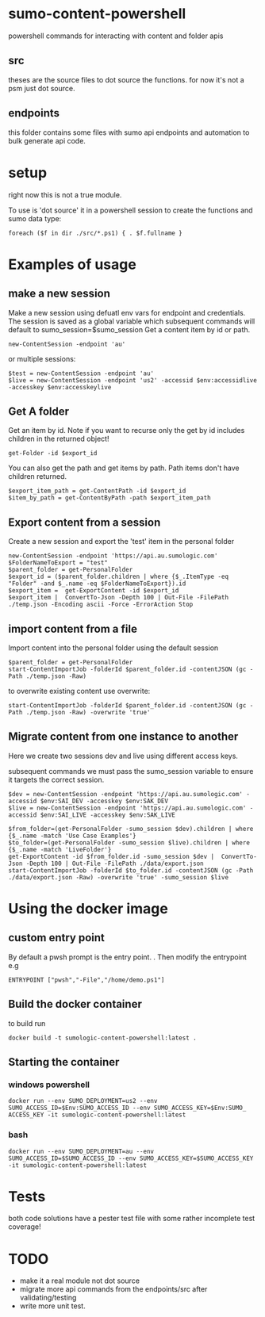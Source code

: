 # sumo-content-powershell
powershell commands for interacting with content and folder apis

## src
theses are the source files to dot source the functions.
for now it's not a psm just dot source.

## endpoints
this folder contains some files with sumo api endpoints and automation to bulk generate api code.

# setup
right now this is not a true module. 

To use is 'dot source' it in a powershell session to create the functions and sumo data type:
```
foreach ($f in dir ./src/*.ps1) { . $f.fullname }
```

# Examples of usage

## make a new session
Make a new session using defuatl env vars for endpoint and credentials.
The session is saved as a global variable which subsequent commands will default to sumo_session=$sumo_session
Get a content item by id or path.

```
new-ContentSession -endpoint 'au'
```

or multiple sessions:

```
$test = new-ContentSession -endpoint 'au'
$live = new-ContentSession -endpoint 'us2' -accessid $env:accessidlive -accesskey $env:accesskeylive
```

## Get A folder
Get an item by id. Note if you want to recurse only the get by id includes children in the returned object!
```
get-Folder -id $export_id  
```

You can also get the path and get items by path. Path items don't have children returned.
```
$export_item_path = get-ContentPath -id $export_id
$item_by_path = get-ContentByPath -path $export_item_path
```

## Export content from a session
Create a new session and export the 'test' item in the personal folder
```
new-ContentSession -endpoint 'https://api.au.sumologic.com' 
$FolderNameToExport = "test"
$parent_folder = get-PersonalFolder 
$export_id = ($parent_folder.children | where {$_.ItemType -eq "Folder" -and $_.name -eq $FolderNameToExport}).id
$export_item =  get-ExportContent -id $export_id
$export_item |  ConvertTo-Json -Depth 100 | Out-File -FilePath ./temp.json -Encoding ascii -Force -ErrorAction Stop
```

## import content from a file
Import content into the personal folder using the default session
```
$parent_folder = get-PersonalFolder 
start-ContentImportJob -folderId $parent_folder.id -contentJSON (gc -Path ./temp.json -Raw) 
```

to overwrite existing content use overwrite:
```
start-ContentImportJob -folderId $parent_folder.id -contentJSON (gc -Path ./temp.json -Raw) -overwrite 'true'
```

## Migrate content from one instance to another
Here we create two sessions dev and live using different access keys.

subsequent commands we must pass the sumo_session variable to ensure it targets the correct session.
```
$dev = new-ContentSession -endpoint 'https://api.au.sumologic.com' -accessid $env:SAI_DEV -accesskey $env:SAK_DEV
$live = new-ContentSession -endpoint 'https://api.au.sumologic.com' -accessid $env:SAI_LIVE -accesskey $env:SAK_LIVE   

$from_folder=(get-PersonalFolder -sumo_session $dev).children | where {$_.name -match 'Use Case Examples'}
$to_folder=(get-PersonalFolder -sumo_session $live).children | where {$_.name -match 'LiveFolder'}
get-ExportContent -id $from_folder.id -sumo_session $dev |  ConvertTo-Json -Depth 100 | Out-File -FilePath ./data/export.json
start-ContentImportJob -folderId $to_folder.id -contentJSON (gc -Path ./data/export.json -Raw) -overwrite 'true' -sumo_session $live
```

# Using the docker image

## custom entry point
By default a pwsh prompt is the entry point. .
Then modify the entrypoint e.g
```
ENTRYPOINT ["pwsh","-File","/home/demo.ps1"]
```

## Build the docker container
to build run
```
docker build -t sumologic-content-powershell:latest .
```

## Starting the container

### windows powershell
```
docker run --env SUMO_DEPLOYMENT=us2 --env SUMO_ACCESS_ID=$Env:SUMO_ACCESS_ID --env SUMO_ACCESS_KEY=$Env:SUMO_
ACCESS_KEY -it sumologic-content-powershell:latest
```

### bash
```
docker run --env SUMO_DEPLOYMENT=au --env SUMO_ACCESS_ID=$SUMO_ACCESS_ID --env SUMO_ACCESS_KEY=$SUMO_ACCESS_KEY -it sumologic-content-powershell:latest
```

# Tests
both code solutions have a pester test file with some rather incomplete test coverage!

# TODO
- make it a real module not dot source
- migrate more api commands from the endpoints/src after validating/testing
- write more unit test.
